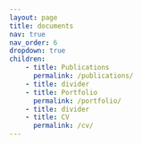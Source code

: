 ```yaml
---
layout: page
title: documents
nav: true
nav_order: 6
dropdown: true
children: 
    - title: Publications
      permalink: /publications/
    - title: divider
    - title: Portfolio
      permalink: /portfolio/
    - title: divider
    - title: CV
      permalink: /cv/
---
```

